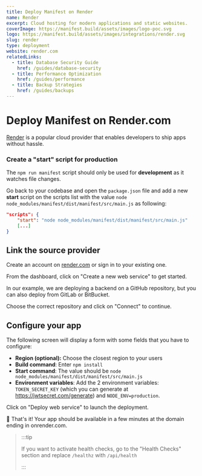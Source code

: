 ```yaml
---
title: Deploy Manifest on Render
name: Render
excerpt: Cloud hosting for modern applications and static websites.
coverImage: https://manifest.build/assets/images/logo-poc.svg
logo: https://manifest.build/assets/images/integrations/render.svg
slug: render
type: deployment
website: render.com
relatedLinks:
  - title: Database Security Guide
    href: /guides/database-security
  - title: Performance Optimization
    href: /guides/performance
  - title: Backup Strategies
    href: /guides/backups
---
```


# Deploy Manifest on Render.com

[Render](https://render.com) is a popular cloud provider that enables developers to ship apps without hassle.

### Create a "start" script for production

The `npm run manifest` script should only be used for **development** as it watches file changes.

Go back to your codebase and open the `package.json` file and add a new **start** script on the scripts list with the value `node node_modules/manifest/dist/manifest/src/main.js` as following:

```json title="package.json"
"scripts": {
    "start": "node node_modules/manifest/dist/manifest/src/main.js"
    [...]
}
```

## Link the source provider

Create an account on [render.com](https://render.com) or sign in to your existing one.

From the dashboard, click on "Create a new web service" to get started.

In our example, we are deploying a backend on a GitHub repository, but you can also deploy from GitLab or BitBucket.

Choose the correct repository and click on "Connect" to continue.

## Configure your app

The following screen will display a form with some fields that you have to configure:

- **Region (optional):** Choose the closest region to your users
- **Build command**: Enter `npm install`
- **Start command**: The value should be `node node_modules/manifest/dist/manifest/src/main.js`
- **Environment variables**: Add the 2 environment variables: `TOKEN_SECRET_KEY` (which you can generate at https://jwtsecret.com/generate) and `NODE_ENV=production`.

Click on "Deploy web service" to launch the deployment.

🎉 That's it! Your app should be available in a few minutes at the domain ending in onrender.com.

> :::tip
>
> If you want to activate health checks, go to the "Health Checks" section and replace `/healthz` with `/api/health`
>
> :::
